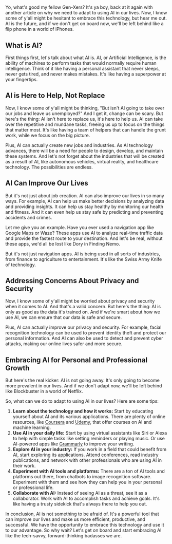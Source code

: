 # 

Yo, what's good my fellow Gen-Xers? It's ya boy, back at it again with another article on why we need to adapt to using AI in our lives. Now, I know some of y'all might be hesitant to embrace this technology, but hear me out. AI is the future, and if we don't get on board now, we'll be left behind like a flip phone in a world of iPhones.

## What is AI?

First things first, let's talk about what AI is. AI, or Artificial Intelligence, is the ability of machines to perform tasks that would normally require human intelligence. Think of it like having a personal assistant that never sleeps, never gets tired, and never makes mistakes. It's like having a superpower at your fingertips.

## AI is Here to Help, Not Replace

Now, I know some of y'all might be thinking, "But isn't AI going to take over our jobs and leave us unemployed?" And I get it, change can be scary. But here's the thing: AI isn't here to replace us, it's here to help us. AI can take over the repetitive and mundane tasks, freeing us up to focus on the things that matter most. It's like having a team of helpers that can handle the grunt work, while we focus on the big picture.

Plus, AI can actually create new jobs and industries. As AI technology advances, there will be a need for people to design, develop, and maintain these systems. And let's not forget about the industries that will be created as a result of AI, like autonomous vehicles, virtual reality, and healthcare technology. The possibilities are endless.

## AI Can Improve Our Lives

But it's not just about job creation. AI can also improve our lives in so many ways. For example, AI can help us make better decisions by analyzing data and providing insights. It can help us stay healthy by monitoring our health and fitness. And it can even help us stay safe by predicting and preventing accidents and crimes.

Let me give you an example. Have you ever used a navigation app like Google Maps or Waze? These apps use AI to analyze real-time traffic data and provide the fastest route to your destination. And let's be real, without these apps, we'd all be lost like Dory in Finding Nemo.

But it's not just navigation apps. AI is being used in all sorts of industries, from finance to agriculture to entertainment. It's like the Swiss Army Knife of technology.

## Addressing Concerns About Privacy and Security

Now, I know some of y'all might be worried about privacy and security when it comes to AI. And that's a valid concern. But here's the thing: AI is only as good as the data it's trained on. And if we're smart about how we use AI, we can ensure that our data is safe and secure.

Plus, AI can actually improve our privacy and security. For example, facial recognition technology can be used to prevent identity theft and protect our personal information. And AI can also be used to detect and prevent cyber attacks, making our online lives safer and more secure.

## Embracing AI for Personal and Professional Growth

But here's the real kicker: AI is not going away. It's only going to become more prevalent in our lives. And if we don't adapt now, we'll be left behind like Blockbuster in a world of Netflix.

So, what can we do to adapt to using AI in our lives? Here are some tips:
1. **Learn about the technology and how it works:** Start by educating yourself about AI and its various applications. There are plenty of online resources, like [Coursera](https://www.coursera.org/) and [Udemy](https://www.udemy.com/), that offer courses on AI and machine learning.
2. **Use AI in your daily life:** Start by using virtual assistants like Siri or Alexa to help with simple tasks like setting reminders or playing music. Or use AI-powered apps like [Grammarly](https://www.grammarly.com/) to improve your writing.
3. **Explore AI in your industry:** If you work in a field that could benefit from AI, start exploring its applications. Attend conferences, read industry publications, and network with other professionals who are using AI in their work.
4. **Experiment with AI tools and platforms:** There are a ton of AI tools and platforms out there, from chatbots to image recognition software. Experiment with them and see how they can help you in your personal or professional life.
5. **Collaborate with AI:** Instead of seeing AI as a threat, see it as a collaborator. Work with AI to accomplish tasks and achieve goals. It's like having a trusty sidekick that's always there to help you out.

In conclusion, AI is not something to be afraid of. It's a powerful tool that can improve our lives and make us more efficient, productive, and successful. We have the opportunity to embrace this technology and use it to our advantage. So why wait? Let's get on board and start embracing AI like the tech-savvy, forward-thinking badasses we are.